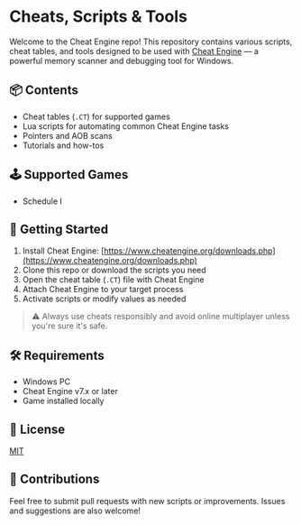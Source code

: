 # Cheats, Scripts & Tools

Welcome to the Cheat Engine repo! This repository contains various scripts, cheat tables, and tools designed to be used with [Cheat Engine](https://www.cheatengine.org/) — a powerful memory scanner and debugging tool for Windows.

## 📦 Contents

- Cheat tables (`.CT`) for supported games
- Lua scripts for automating common Cheat Engine tasks
- Pointers and AOB scans
- Tutorials and how-tos

## 🕹️ Supported Games

- Schedule I

## 🚀 Getting Started

1. Install Cheat Engine: [https://www.cheatengine.org/downloads.php](https://www.cheatengine.org/downloads.php)
2. Clone this repo or download the scripts you need
3. Open the cheat table (`.CT`) file with Cheat Engine
4. Attach Cheat Engine to your target process
5. Activate scripts or modify values as needed

> ⚠️ Always use cheats responsibly and avoid online multiplayer unless you're sure it's safe.

## 🛠️ Requirements

- Windows PC
- Cheat Engine v7.x or later
- Game installed locally

## 📄 License

[MIT](LICENSE)

## 🤝 Contributions

Feel free to submit pull requests with new scripts or improvements. Issues and suggestions are also welcome!
